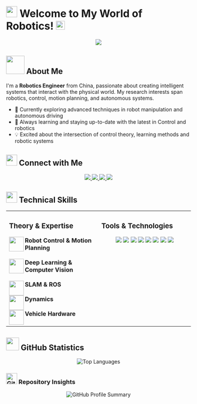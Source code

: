 # <img src="https://media.giphy.com/media/hvRJCLFzcasrR4ia7z/giphy.gif" width="30px"/> Welcome to My World of Robotics! <img src="https://github.com/TheDudeThatCode/TheDudeThatCode/blob/master/Assets/Earth.gif" width="24px">

<div align="center">
  <img src="https://readme-typing-svg.herokuapp.com/?lines=Hello,+I'm+Lei+Shi;Robotics+Engineer;Control+Theory+Student;Autonomous+Systems+Developer&font=Fira%20Code&center=true&width=440&height=45&color=f75c7e&vCenter=true&size=22">
</div>

## <img src="https://media.giphy.com/media/VgCDAzcKvsR6OM0uWg/giphy.gif" width="50"> About Me

I'm a **Robotics Engineer** from China, passionate about creating intelligent systems that interact with the physical world. My research interests span robotics, control, motion planning, and autonomous systems.

- 🔭 Currently exploring advanced techniques in robot manipulation and autonomous driving
- 🌱 Always learning and staying up-to-date with the latest in Control and robotics
- 💡 Excited about the intersection of control theory, learning methods and robotic systems


## <img src="https://media.giphy.com/media/WUlplcMpOCEmTGBtBW/giphy.gif" width="30"> Connect with Me

<p align="center">
  <a href="https://www.shilei23.com">
    <img src="https://img.shields.io/badge/Website-shilei23.com-brightgreen?style=for-the-badge&logo=google-chrome&logoColor=white"/>
  </a>
  <a href="mailto:leishi9823@gmail.com">
    <img src="https://img.shields.io/badge/Email-leishi9823@gmail.com-blue?style=for-the-badge&logo=gmail&logoColor=white"/>
  </a>
  <a href="https://www.linkedin.com/in/lei-shi-45264b188/">
    <img src="https://img.shields.io/badge/LinkedIn-Lei_Shi-0077B5?style=for-the-badge&logo=linkedin&logoColor=white"/>
  </a>
  <a href="https://scholar.google.com/citations?user=kfs-OxsAAAAJ&hl=en">
    <img src="https://img.shields.io/badge/Google_Scholar-Lei_Shi-red?style=for-the-badge&logo=google-scholar&logoColor=white"/>
  </a>
</p>

## <img src="https://media.giphy.com/media/LmNwrBhejkK9EFP504/giphy.gif" width="30"> Technical Skills

<table>
  <tr>
    <td valign="top" width="50%">
      <h3>Theory & Expertise</h3>
      <div>
        <img src="https://media.giphy.com/media/iIqmM5tTjmpOB9mpbn/giphy.gif" width="40" align="left"/>
        <strong>Robot Control & Motion Planning</strong>
      </div>
      <br/>
      <div>
        <img src="https://media.giphy.com/media/3oKIPEqDGUULpEU0aQ/giphy.gif" width="40" align="left"/>
        <strong>Deep Learning & Computer Vision</strong>
      </div>
      <br/>
      <div>
        <img src="https://media.giphy.com/media/VTnGYScI0Gz4z7Jy9l/giphy.gif" width="40" align="left"/>
        <strong>SLAM & ROS</strong>
      </div>
      <br/>
      <div>
        <img src="https://media.giphy.com/media/v1.Y2lkPTc5MGI3NjExeXk3djd1OXgwdG1kYTB0YnJjM3hoZ3Z2ajJycjlkOGk0eGdjMGVwcCZlcD12MV9pbnRlcm5hbF9naWZfYnlfaWQmY3Q9Zw/QrQ9P9DEMNvLrp1rOR/giphy.gif" width="40" align="left"/>
        <strong>Dynamics</strong>
      </div>
      <br/>
      <div>
        <img src="https://media.giphy.com/media/cnzP4cmBsiOrccg20V/giphy.gif" width="40" align="left"/>
        <strong>Vehicle Hardware</strong>
      </div>
    </td>
    <td valign="top" width="50%">
      <h3>Tools & Technologies</h3>
      <p align="center">
        <img src="https://img.shields.io/badge/Python-3776AB?style=for-the-badge&logo=python&logoColor=white"/>
        <img src="https://img.shields.io/badge/C++-00599C?style=for-the-badge&logo=c%2B%2B&logoColor=white"/>
        <img src="https://img.shields.io/badge/ROS-22314E?style=for-the-badge&logo=ros&logoColor=white"/>
        <img src="https://img.shields.io/badge/TensorFlow-FF6F00?style=for-the-badge&logo=tensorflow&logoColor=white"/>
        <img src="https://img.shields.io/badge/PyTorch-EE4C2C?style=for-the-badge&logo=pytorch&logoColor=white"/>
        <img src="https://img.shields.io/badge/CARLA-00599C?style=for-the-badge&logo=carla&logoColor=white"/>
        <img src="https://img.shields.io/badge/Unity-000000?style=for-the-badge&logo=unity&logoColor=white"/>
        <img src="https://img.shields.io/badge/Mujoco-FF6F00?style=for-the-badge&logo=mujoco&logoColor=white"/>
      </p>
    </td>
  </tr>
</table>


## <img src="https://media.giphy.com/media/iY8CRBdQXODJSCERIr/giphy.gif" width="35"> GitHub Statistics

<div align="center">
  
  ![Top Languages](https://github-readme-stats.vercel.app/api/top-langs/?username=leishi23&layout=compact&theme=radical&hide_border=true&langs_count=8)
  
</div>

### <img src="https://media.giphy.com/media/W5eoZHPpUx9sapR0eu/giphy.gif" width="30px" alt="Git"/> Repository Insights

<div align="center">
  
  ![GitHub Profile Summary](https://github-profile-summary-cards.vercel.app/api/cards/profile-details?username=leishi23&theme=radical)
  
</div>

</details>
